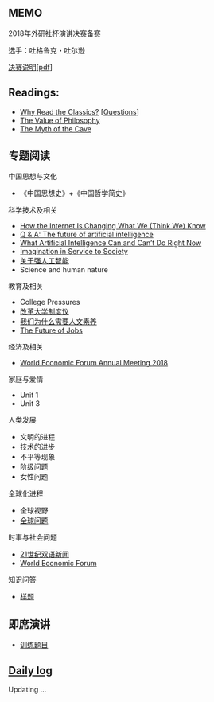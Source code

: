 ## MEMO
2018年外研社杯演讲决赛备赛

选手：吐格鲁克・吐尔逊

[决赛说明](http://uchallenge.unipus.cn/2018/constitution/speaking/447640.shtml)[[pdf](docs/fltrp2018_final.pdf)]

## Readings:

+ [Why Read the Classics?](docs/readings/Why_Read_the_Classics.pdf) [[Questions](docs/misc/classics_questions)]
+ [The Value of Philosophy](docs/readings/The_Value_of_Philosophy.pdf)
+ [The Myth of the Cave](docs/readings/The_Myth_of_the_Cave.pdf)

## 专题阅读

中国思想与文化
+ 《中国思想史》+《中国哲学简史》

科学技术及相关
+ [How the Internet Is Changing What We (Think We) Know](http://www.larrysanger.org/hownetchangesknowledge.html)
+ [Q & A: The future of artificial intelligence](https://people.eecs.berkeley.edu/~russell/temp/q-and-a.html)
+ [What Artificial Intelligence Can and Can’t Do Right Now](https://hbr.org/2016/11/what-artificial-intelligence-can-and-cant-do-right-now)
+ [Imagination in Service to Society](docs/readings/liucixin)
+ [关于强人工智能](https://www.leiphone.com/news/201801/i3y36GjA4SdwpGuC.html)
+ Science and human nature

教育及相关
+ College Pressures
+ [改革大学制度议](docs/readings/钱穆_改革大学制度议.pdf)
+ [我们为什么需要人文素养](docs/readings/龙应台_我们为什么需要人文素养.pdf)
+ [The Future of Jobs](docs/readings/WEF_Future_of_Jobs_2018.pdf)

经济及相关
+ [World Economic Forum Annual Meeting 2018](https://www.weforum.org/events/world-economic-forum-annual-meeting-2018)

家庭与爱情
+ Unit 1
+ Unit 3

人类发展
+ 文明的进程
+ 技术的进步
+ 不平等现象
+ 阶级问题
+ 女性问题

全球化进程
+ 全球视野
+ [全球问题](docs/readings/Global_Issues.pdf)

时事与社会问题
+ [21世纪双语新闻](https://www.i21st.cn/story/index_1.html)
+ [World Economic Forum](https://www.weforum.org/)

知识问答
+ [样题](docs/fltrp_quiz_samples.pdf)

## 即席演讲
+ [训练题目](docs/misc/impromptu)

## [Daily log](docs/misc/fltrp_2018_log)

Updating ...
